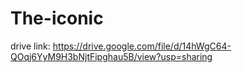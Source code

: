 # The-iconic


drive link:
https://drive.google.com/file/d/14hWgC64-QOqj6YyM9H3bNjtFipghau5B/view?usp=sharing
